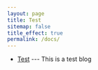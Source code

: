 ```yaml
---
layout: page
title: Test
sitemap: false
title_effect: true
permalink: /docs/
---
```


* [Test](test.md) --- This is a test blog







